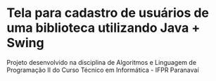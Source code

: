 # Tela para cadastro de usuários de uma biblioteca utilizando Java + Swing 

Projeto desenvolvido na disciplina de Algoritmos e Linguagem de Programação II do Curso Técnico em Informática - IFPR Paranavaí
